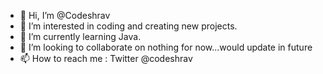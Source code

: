 - 👋 Hi, I’m @Codeshrav
- 👀 I’m interested in coding and creating new projects.
- 🌱 I’m currently learning Java.
- 💞️ I’m looking to collaborate on nothing for now...would update in future
- 📫 How to reach me : Twitter @codeshrav

<!---
Codeshrav/Codeshrav is a ✨ special ✨ repository because its `README.md` (this file) appears on your GitHub profile.
You can click the Preview link to take a look at your changes.
--->
